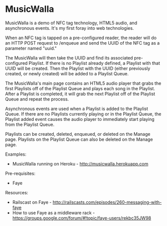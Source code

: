 MusicWalla
==========

MusicWalla is a demo of NFC tag technology, HTML5 audio, and asynchronous
events. It's my first foray into web technologies.

When an NFC tag is tapped on a pre-configured reader, the reader will do an 
HTTP POST request to /enqueue and send the UUID of the NFC tag as a parameter
named "uuid."

The MusicWalla will then take the UUID and find its associated pre-configured
Playlist.  If there is no Playlist already defined, a Playlist with that UUID
will be created.  Then the Playlist with the UUID (either previously created,
or newly created) will be added to a Playlist Queue.

The MusicWalla's main page contains an HTML5 audio player that grabs the first
Playlists off of the Playlist Queue and plays each song in the Playlist. After
a Playlist is completed, it will grab the next Playlist off of the Playlist
Queue and repeat the process.

Asynchronous events are used when a Playlist is added to the Playlist Queue.
If there are no Playlists currently playing or in the Playlist Queue, the
Playlist added event causes the audio player to immediately start playing
from the Playlist Queue.

Playlists can be created, deleted, enqueued, or deleted on the Manage page.
Playlists on the Playlist Queue can also be deleted on the Manage page.


Examples:
- MusicWalla running on Heroku - http://musicwalla.herokuapp.com


Pre-requisites:
- Faye


Resources:
- Railscast on Faye - http://railscasts.com/episodes/260-messaging-with-faye
- How to use Faye as a middleware rack - https://groups.google.com/forum/#!topic/faye-users/rekbc35JW98